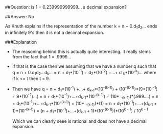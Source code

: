 ##Question: is 1 + 0.239999999999... a decimal expansion?


##Answer: No
<p>
	As Knuth explains if the representation of the number k = n + 0.d<sub>1</sub>d<sub>2</sub>... ends in infinitely 9's then it is not a decimal expansion.
</p>
###Explanation
<ul>
	<li>
		<p>
			The reasoning behind this is actually quite interesting.  It really stems from the fact that 1 = .9999...
		</p>
	</li>
	<li>
		<p>
			If that is the case then we assuming that we have a number q such that
			q = n + 0.d<sub>1</sub>d<sub>2</sub>...d<sub>k</sub>... 
			= n + d<sub>1</sub>*(10<sup>-1</sup>) + d<sub>2</sub>*(10<sup>-2</sup>) +...+ d <sub>k</sub>*(10<sup>-k</sup>)...
			where if  k <= t then t = 9.
		</p>
	</li>
	<li>
		<p>
			Then we have q = n + d<sub>1</sub>*(10<sup>-1</sup>) +...+ d<sub>k-1</sub>*(10<sup>-(k-1)</sup>) + (10<sup>-(k-1)</sup>)*(9*(10 <sup>-1</sup>) + 9*(10<sup>-2</sup>)...) 
			= n + d<sub>1</sub>*(10<sup>-1</sup>)+...+d<sub>k-1</sub>*(10<sup>-(k-1)</sup>) + (10* <sub>-(k-1)</sub>)*(.999....)
			= n + d<sub>1</sub>*(10<sup>-1</sup>)+...+d<sub>k-1</sub>*(10<sup>-(k-1)</sup>) + (10* <sub>-(k-1)</sub>)*(1)
			= n + d<sub>1</sub>*(10<sup>-1</sup>)+...+(d<sub>k-1</sub> + 1)*(10<sup>-(k-1)</sup>)
			= (n + d<sub>1</sub>*(10<sup>-1</sup>)+...+(d<sub>k-1</sub> + 1)*(10<sup>-(k-1)</sup>))*(10<sup>k - 1</sup>) / 10<sup>k - 1</sup>
		</p>
		<p>
			Which we can clearly seee is rational and does not have a decimal expansion.
		</p>
	</li>
	<!-- <li>
		<p>
			So then we have q = n + 0.d<sub>1</sub>d<sub>2</sub>...(d<sub>k - 1</sub> + )
		</p>
	</li> -->
</ul>